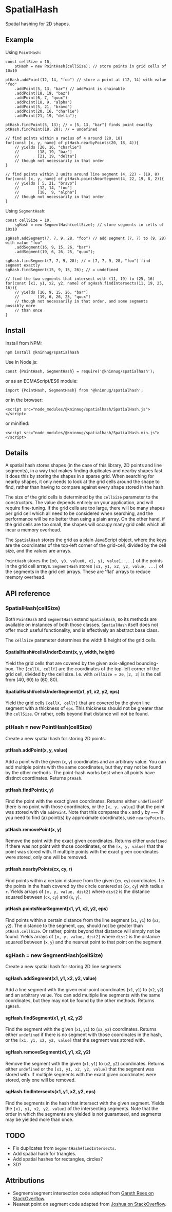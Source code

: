 SpatialHash
===========

Spatial hashing for 2D shapes.

Example
-------

Using `PointHash`:

    const cellSize = 10,
		ptHash = new PointHash(cellSize); // store points in grid cells of 10x10
	
	ptHash.addPoint(12, 14, "foo") // store a point at (12, 14) with value "foo"
		.addPoint(5, 13, "bar") // addPoint is chainable
		.addPoint(18, 19, "baz")
		.addPoint(6, 7, "quux")
		.addPoint(18, 9, "alpha")
		.addPoint(5, 21, "bravo")
		.addPoint(20, 16, "charlie")
		.addPoint(21, 19, "delta");
	
	ptHash.findPoint(5, 13); // = [5, 13, "bar"] finds point exactly
	ptHash.findPoint(18, 20); // = undefined
	
	// find points within a radius of 4 around (20, 18)
	for(const [x, y, name] of ptHash.nearbyPoints(20, 18, 4)){
		// yields [20, 16, "charlie"]
		//        [18, 19, "baz"]
		//        [21, 19, "delta"]
		// though not necessarily in that order
	}
	
	// find points within 2 units around line segment (4, 22) - (19, 8)
	for(const [x, y, name] of ptHash.pointsNearSegment(4, 22, 19, 8, 2)){
		// yields [ 5, 21, "bravo"]
		//        [12, 14, "foo"]
		//        [18,  9, "alpha"]
		// though not necessarily in that order
	}

Using `SegmentHash`:
	
	const cellSize = 10,
		sgHash = new SegmentHash(cellSize); // store segments in cells of 10x10
	
	sgHash.addSegment(7, 7, 9, 28, "foo") // add segment (7, 7) to (9, 28) with value "foo"
		.addSegment(16, 9, 15, 26, "bar")
		.addSegment(19, 6, 26, 25, "quux");
	
	sgHash.findSegment(7, 7, 9, 28); // = [7, 7, 9, 28, "foo"] find segment exactly
	sgHash.findSegment(15, 9, 15, 26); // = undefined
	
	// find the two segments that intersect with (11, 19) to (25, 16)
	for(const [x1, y1, x2, y2, name] of sgHash.findIntersects(11, 19, 25, 16)){
		// yields [16, 9, 15, 26, "bar"]
		//        [19, 6, 26, 25, "quux"]
		// though not necessarily in that order, and some segments possibly more
		// than once
	}

Install
-------

Install from NPM:

	npm install @kninnug/spatialhash
	
Use in Node.js:

	const {PointHash, SegmentHash} = require('@kninnug/spatialhash');
	
or as an ECMAScript/ES6 module:

	import {PointHash, SegmentHash} from '@kninnug/spatialhash';

or in the browser:

	<script src="node_modules/@kninnug/spatialhash/SpatialHash.js"></script>

or minified:

	<script src="node_modules/@kninnug/spatialhash/SpatialHash.min.js"></script>

Details
-------

A spatial hash stores shapes (in the case of this library, 2D points and line
segments), in a way that makes finding duplicates and nearby shapes fast. It
does this by storing the shapes in a sparse grid. When searching for nearby
shapes, it only needs to look at the grid cells around the shape to find, rather
than having to compare against every shape stored in the hash.

The size of the grid cells is determined by the `cellSize` parameter to the
constructors. The value depends entirely on your application, and will require
fine-tuning. If the grid cells are too large, there will be many shapes per grid
cell which all need to be considered when searching, and the performance will be
no better than using a plain array. On the other hand, if the grid cells are too
small, the shapes will occupy many grid cells which all incur a memory overhead.

The `SpatialHash` stores the grid as a plain JavaScript object, where the keys
are the coordinates of the top-left corner of the grid-cell, divided by the cell
size, and the values are arrays.

`PointHash` stores the `[x0, y0, value0, x1, y1, value1, ...]` of the points in
the grid cell arrays. `SegmentHash` stores `[x1, y1, x2, y2, value, ...]` of the
segments in the grid cell arrays. These are 'flat' arrays to reduce memory
overhead.

API reference
-------------

### SpatialHash(cellSize)

Both `PointHash` and `SegmentHash` extend `SpatialHash`, so its methods are
available on instances of both those classes. `SpatialHash` itself does not
offer much useful functionality, and is effectively an abstract base class.

The `cellSize` parameter determines the width & height of the grid cells.

#### SpatialHash#cellsUnderExtent(x, y, width, height)

Yield the grid cells that are covered by the given axis-aligned bounding-box.
The `[cellX, cellY]` are the coordinates of the top-left corner of the grid
cell, divided by the cell size. I.e. with `cellSize = 20`, `[2, 3]` is the cell
from (40, 60) to (60, 80).

#### SpatialHash#cellsUnderSegment(x1, y1, x2, y2, eps)

Yield the grid cells `[cellX, cellY]` that are covered by the given line segment
with a thickness of `eps`. This thickness should not be greater than the
`cellSize`. Or rather, cells beyond that distance will not be found.

### ptHash = new PointHash(cellSize)

Create a new spatial hash for storing 2D points.

#### ptHash.addPoint(x, y, value)

Add a point with the given (`x`, `y`) coordinates and an arbitrary value. You
can add multiple points with the same coordinates, but they may not be found by
the other methods. The point-hash works best when all points have distinct 
coordinates. Returns `ptHash`.

#### ptHash.findPoint(x, y)

Find the point with the exact given coordinates. Returns either `undefined` if
there is no point with those coordinates, or the `[x, y, value]` that the point
was stored with via `addPoint`. Note that this compares the `x` and `y` by
`===`. If you need to find (a) point(s) by approximate coordinates, use 
`nearbyPoints`.

#### ptHash.removePoint(x, y)

Remove the point with the exact given coordinates. Returns either `undefined` if
there was not point with those coordinates, or the `[x, y, value]` that the
point was stored with. If multiple points with the exact given coordinates were
stored, only one will be removed.

#### ptHash.nearbyPoints(cx, cy, r)

Find points within a certain distance from the given (`cx`, `cy`) coordinates.
I.e. the points in the hash covered by the circle centered at (`cx`, `cy`) with
radius `r`. Yields arrays of `[x, y, value, dist2]` where `dist2` is the
distance squared between (`cx`, `cy`) and (`x`, `y`).

#### ptHash.pointsNearSegment(x1, y1, x2, y2, eps)

Find points within a certain distance from the line segment (`x1`, `y1`) to 
(`x2`, `y2`). The distance to the segment, `eps`, should not be greater than
`ptHash.cellSize`. Or rather, points beyond that distance will simply not be
found. Yields arrays of `[x, y, value, dist2]` where `dist2` is the distance
squared between (`x`, `y`) and the nearest point to that point on the segment.

### sgHash = new SegmentHash(cellSize)

Create a new spatial hash for storing 2D line segments.

#### sgHash.addSegment(x1, y1, x2, y2, value)

Add a line segment with the given end-point coordinates (`x1`, `y1`) to (`x2`,
`y2`) and an arbitrary value. You can add multiple line segments with the same
coordinates, but they may not be found by the other methods. Returns `sgHash`.

#### sgHash.findSegment(x1, y1, x2, y2)

Find the segment with the given (`x1`, `y1`) to (`x2`, `y2`) coordinates.
Returns either `undefined` if there is no segment with those coordinates in the
hash, or the `[x1, y1, x2, y2, value]` that the segment was stored with.

#### sgHash.removeSegment(x1, y1, x2, y2)

Remove the segment with the given (`x1`, `y1`) to (`x2`, `y2`) coordinates. 
Returns either `undefined` or the `[x1, y1, x2, y2, value]` that the segment was
stored with. If multiple segments with the exact given coordinates were stored,
only one will be removed.

#### sgHash.findIntersects(x1, y1, x2, y2, eps)

Find the segments in the hash that intersect with the given segment. Yields the
`[x1, y1, x2, y2, value]` of the intersecting segments. Note that the order in
which the segments are yielded is not guaranteed, and segments may be yielded
more than once.

TODO
----

- Fix duplicates from `SegmentHash#findIntersects`.
- Add spatial hash for triangles.
- Add spatial hashes for rectangles, circles?
- 3D?

Attributions
------------

- Segment/segment intersection code adapted from [Gareth Rees on StackOverflow](https://stackoverflow.com/a/565282).
- Nearest point on segment code adapted from [Joshua on StackOverflow](https://stackoverflow.com/a/6853926).
